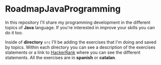 # RoadmapJavaProgramming

In this repository I'll share my programming development in the different topics of __Java__ language.
If you're interested in improve your skills you can do it too.

Inside of **directory** `src` I'll be adding the exercises that I'm doing and saved by topics.
Within each directory you can see a description of the exercises statements or a link to [HackerRank](https://www.hackerrank.com/) where you can see the different statements.
All the exercises are in __spanish__ or __catalan__.
